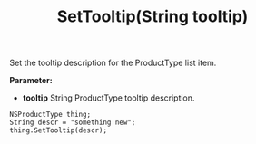 ﻿---
uid: crmscript_ref_NSProductType_SetTooltip
title: SetTooltip(String tooltip)
intellisense: NSProductType.SetTooltip
keywords: NSProductType, SetTooltip
so.topic: reference
---

Set the tooltip description for the ProductType list item.

**Parameter:** 
 - **tooltip** String ProductType tooltip description.

```crmscript
NSProductType thing;
String descr = "something new";
thing.SetTooltip(descr);
```

